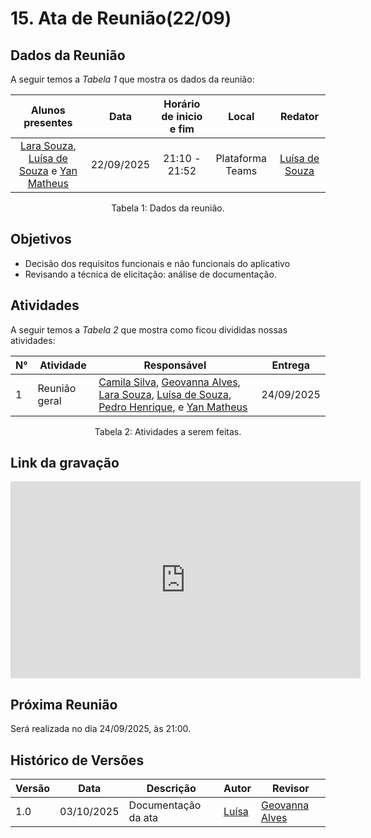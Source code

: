 # 15. Ata de Reunião(22/09)

## Dados da Reunião

A seguir temos a <i>Tabela 1</i> que mostra os dados da reunião:

| Alunos presentes  |  Data    | Horário de inicio e fim |  Local  | Redator |
| :--------------------------------------------------------------------------------------: | :--------: | :---------------------: | :--------------: | :--------------: |
| [Lara Souza](https://github.com/mel14-hub), [Luísa de Souza](https://github.com/Luisa12ll) e [Yan Matheus](https://github.com/Yanmatheus0812) | 22/09/2025 |      21:10 - 21:52    | Plataforma Teams | [Luísa de Souza](https://github.com/Luisa12ll)|

<figcaption align="center">Tabela 1: Dados da reunião.</figcaption>

## Objetivos

- Decisão dos requisitos funcionais e não funcionais do aplicativo
- Revisando a técnica de elicitação: análise de documentação.
  
## Atividades

A seguir temos a <i>Tabela 2</i> que mostra como ficou divididas nossas atividades:

| N°| Atividade | Responsável | Entrega |
| ---- | ---- | ---- | ----|
|1| Reunião geral| [Camila Silva](https://github.com/CamilaSilvaC), [Geovanna Alves](https://github.com/GeovannaUmbelino), [Lara Souza](https://github.com/mel14-hub), [Luísa de Souza](https://github.com/luisa12ll), [Pedro Henrique](https://github.com/pedrohpsantos), e [Yan Matheus](https://github.com/Yanmatheus0812)| 24/09/2025 |

<figcaption align="center">Tabela 2: Atividades a serem feitas.</figcaption>

## Link da gravação

<iframe width="560" height="315" src="https://www.youtube.com/embed/AjYSbjo5K38?si=6QFt2s5swlpFvczK" title="YouTube video player" frameborder="0" allow="accelerometer; autoplay; clipboard-write; encrypted-media; gyroscope; picture-in-picture; web-share" referrerpolicy="strict-origin-when-cross-origin" allowfullscreen></iframe>

## Próxima Reunião

Será realizada no dia 24/09/2025, às 21:00.

## Histórico de Versões

| Versão | Data       | Descrição           | Autor                                                      | Revisor                                                 |
|--------|------------|--------------------|------------------------------------------------------------|----------------------------------------------------------|
| 1.0    | 03/10/2025 | Documentação da ata | [Luísa](https://github.com/Luisa12ll)  | [Geovanna Alves](https://github.com/GeovannaUmbelino) |

